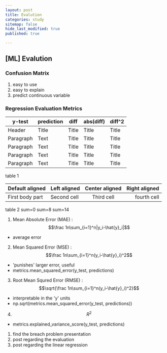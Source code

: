 ```yaml
---
layout: post
title: Evalution
categories: study
sitemap: false
hide_last_modified: true
published: true

---
```


## [ML] Evalution

### Confusion Matrix
1. easy to use
2. easy to explain
3. predict continuous variable

### Regression Evaluation Metrics

| y-test      | prediction  | diff        | abs(diff)   | diff^2      |
| ----------- | ----------- | ----------- | ----------- | ----------- |
| Header      | Title       | Title       | Title       | Title       |
| Paragraph   | Text        | Title       | Title       | Title       |
| Paragraph   | Text        | Title       | Title       | Title       |
| Paragraph   | Text        | Title       | Title       | Title       |
| Paragraph   | Text        | Title       | Title       | Title       |

table 1

| Default aligned |Left aligned| Center aligned  | Right aligned  |
|-----------------|:-----------|:---------------:|---------------:|
| First body part |Second cell | Third cell      | fourth cell    |

table 2
                        sum=0      sum=8     sum=14

1. Mean Absolute Error (MAE) : $$\frac 1n\sum_{i=1}^n|y_i-\hat{y}_i|$$
- average error

2. Mean Squared Error (MSE) : $$\frac 1n\sum_{i=1}^n(y_i-\hat{y}_i)^2$$
- 'punishes' larger error, useful  
- metrics.mean_squared_error(y_test, predictions)

3. Root Mean Squred Error (RMSE) :  $$\sqrt{\frac 1n\sum_{i=1}^n(y_i-\hat{y}_i)^2}$$
- interpretable in the 'y' units
- np.sqrt(metrics.mean_squared_error(y_test, predictions))


4. $${R}^2$$
- metrics.explained_variance_score(y_test, predictions)



1. find the breach problem presentation
2. post regarding the evaluation
3. post regarding the linear regression


